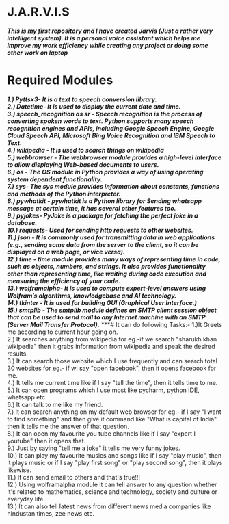 
# J.A.R.V.I.S
***This is my first repository and I have created Jarvis (Just a rather very intelligent system). It is a personal voice assistant which helps me improve my work efficiency while creating any project or doing some other work on laptop***
# Required Modules
***1.) Pyttsx3- It is a text to speech conversion library. <br />
2.) Datetime- It is used to display the current date and time.<br />
3.) speech_recognition as sr - Speech recognition is the process of converting spoken words to text. Python supports many speech recognition engines and APIs, including Google Speech Engine, Google Cloud Speech API, Microsoft Bing Voice Recognition and IBM Speech to Text.<br />
4.) wikipedia - It is used to search things on wikipedia <br />
5.) webbrowser - The webbrowser module provides a high-level interface to allow displaying Web-based documents to users. <br />
6.) os - The OS module in Python provides a way of using operating system dependent functionality.<br />
7.) sys- The sys module provides information about constants, functions and methods of the Python interpreter.<br />
8.) pywhatkit - pywhatkit is a Python library for Sending whatsapp message at certain time, it has several other features too.<br />
9.) pyjokes- PyJoke is a package for fetching the perfect joke in a database.<br />
10.) requests- Used for sending http requests to other websites.<br />
11.) json - It is commonly used for transmitting data in web applications (e.g., sending some data from the server to the client, so it can be displayed on a web page, or vice versa).<br />
12.) time - time module provides many ways of representing time in code, such as objects, numbers, and strings. It also provides functionality other than representing time, like waiting during code execution and measuring the efficiency of your code.<br />
13.) wolframalpha- It is used to compute expert-level answers using Wolfram’s algorithms, knowledgebase and AI technology.<br />
14.) tkinter - It is used for building GUI (Graphical User Interface.)<br />
15.) smtplib - The smtplib module defines an SMTP client session object that can be used to send mail to any Internet machine with an SMTP (Server Mail Transfer Protocol).***
***# It can do following Tasks:-
1.)It Greets me according to current hour going on.<br />
2.) It searches anything from wikipedia for eg.-if we search "sharukh khan wikipedia" then it grabs information
from wikipedia and speak the desired results.<br />
3.) It can search those website which I use frequently and can search total 30 websites
for eg.- if wi say "open facebook", then it opens facebook for me.<br />
4.) It tells me current time like if I say "tell the time", then it tells time to me.<br />
5.) It can open programs which I use most like pycharm, python IDE, whatsapp etc.<br />
6.) It can talk to me like my friend.<br />
7.) It can search anything on my default web browser for eg.- if I say "I want to find something" and then give
it command like "What is capital of India" then it tells me the answer of that question.<br />
8.) It can open my favourite you tube channels like if I say "expert I youtube" then it opens that.<br />
9.) Just by saying "tell me a joke" it tells me very funny jokes.<br />
10.) It can play my favourite musics and songs like if I say "play music", then it plays music or if I say
"play first song" or "play second song", then it plays likewise.<br />
11.) It can send email to others and that's true!!!<br />
12.) Using wolframalpha module it can tell answer to any question whether it's related to mathematics, science
and technology, society and culture or everyday life.<br />
13.) It can also tell latest news from different news media companies like hindustan times, zee news etc.<br />
